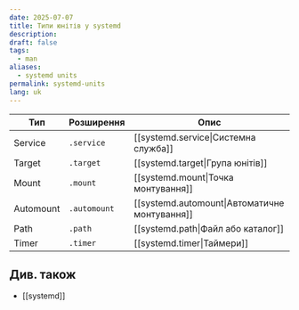 ```yaml
---
date: 2025-07-07
title: Типи юнітів у systemd
description: 
draft: false
tags:
  - man
aliases:
  - systemd units
permalink: systemd-units
lang: uk
---
```


| Тип       | Розширення   | Опис                                          |
| --------- | ------------ | --------------------------------------------- |
| Service   | `.service`   | [[systemd.service\|Системна служба]]          |
| Target    | `.target`    | [[systemd.target\|Група юнітів]]              |
| Mount     | `.mount`     | [[systemd.mount\|Точка монтування]]           |
| Automount | `.automount` | [[systemd.automount\|Автоматичне монтування]] |
| Path      | `.path`      | [[systemd.path\|Файл або каталог]]            |
| Timer     | `.timer`     | [[systemd.timer\|Таймери]]                    |

## Див. також

- [[systemd]]